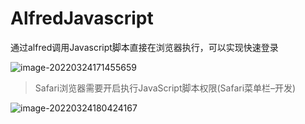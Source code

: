 # AlfredJavascript
通过alfred调用Javascript脚本直接在浏览器执行，可以实现快速登录

![image-20220324171455659](https://gitee.com/lezww/le.zw/raw/master/img/image-20220324171455659.png)

> Safari浏览器需要开启执行JavaScript脚本权限(Safari菜单栏–开发)

![image-20220324180424167](https://gitee.com/lezww/le.zw/raw/master/img/image-20220324180424167.png)
